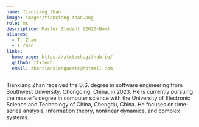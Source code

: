 ```yaml
---
name: Tianxiang Zhan
image: images/tianxiang-zhan.png
role: ms
description: Master Student (2023-Now)
aliases:
  - T. Zhan
  - T Zhan
links:
  home-page: https://ztxtech.github.io/
  github: ztxtech
  email: zhantianxianguestc@hotmail.com
---
```


Tianxiang Zhan received the B.S. degree in software engineering from Southwest University, Chongqing, China, in 2023. He is currently pursuing the master’s degree in computer science with the University of Electronic Science and Technology of China, Chengdu, China. He focuses on time-series analysis, information theory, nonlinear dynamics, and complex systems.
